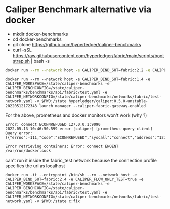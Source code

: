 # Caliper Benchmark alternative via docker

* mkdir docker-benchmarks
* cd docker-benchmarks
* git clone https://github.com/hyperledger/caliper-benchmarks
* curl -sSL https://raw.githubusercontent.com/hyperledger/fabric/main/scripts/bootstrap.sh | bash -s

```bash
docker run --rm --network host -e CALIPER_BIND_SUT=fabric:2.2 -e CALIPER_WORKSPACE=/state/caliper-benchmarks -e CALIPER_BENCHCONFIG=/state/caliper-benchmarks/benchmarks/api/fabric/test.yaml -e CALIPER_NETWORKCONFIG=/state/caliper-benchmarks/networks/fabric/test-network.yaml -v $PWD:/state hyperledger/caliper:0.5.0-unstable-20220512172343 launch manager
```

```
docker run --rm --network host -e CALIPER_BIND_SUT=fabric:1.4 -e CALIPER_WORKSPACE=/state/caliper-benchmarks -e CALIPER_BENCHCONFIG=/state/caliper-benchmarks/benchmarks/api/fabric/test.yaml -e CALIPER_NETWORKCONFIG=/state/caliper-benchmarks/networks/fabric/test-network.yaml -v $PWD:/state hyperledger/caliper:0.5.0-unstable-20220512172343 launch manager --caliper-fabric-gateway-enabled
```

For the above, prometheus and docker monitors won't work (why ?)

```
Error: connect ECONNREFUSED 127.0.0.1:9090
2022.05.13-10:46:50.599 error [caliper] [prometheus-query-client]       Query error:  ({"errno":-111,"code":"ECONNREFUSED","syscall":"connect","address":"127.0.0.1","port":9090})
```

```
Error retrieving containers: Error: connect ENOENT /var/run/docker.sock
```

can't run it inside the fabric_test network because the connection profile specifies the url as localhost


```
docker run -it --entrypoint /bin/sh --rm --network host -e CALIPER_BIND_SUT=fabric:2.4 -e CALIPER_FLOW_ONLY_TEST=true -e CALIPER_WORKSPACE=/state/caliper-benchmarks -e CALIPER_BENCHCONFIG=/state/caliper-benchmarks/benchmarks/api/fabric/test.yaml -e CALIPER_NETWORKCONFIG=/state/caliper-benchmarks/networks/fabric/test-network.yaml -v $PWD:/state c:fix
```